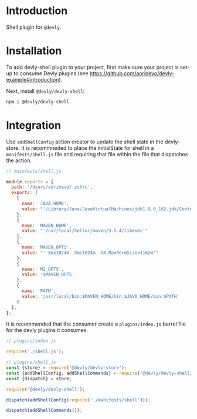 # Introduction

Shell plugin for `@devly`.

# Installation

To add devly-shell plugin to your project, first make sure your project is set-up to consume Devly plugins (see https://github.com/aorinevo/devly-example#introduction).


Next, install `@devly/devly-shell`:

```bash
npm i @devly/devly-shell
```

# Integration

Use `addShellConfig` action creator to update the shell state in the devly-store.  It is recommneded to place the initialState for shell in a `manifests/shell.js` file and requiring that file within the file that dispatches the action.

```js
// mainfests/shell.js

module.exports = {
  path: '/Users/aorinevo/.zshrc',
  exports: [
    {
      name: 'JAVA_HOME',
      value: "'/Library/Java/JavaVirtualMachines/jdk1.8.0_162.jdk/Contents/Home'"
    },
    {
      name: 'MAVEN_HOME',
      value: "'/usr/local/Cellar/maven/3.5.4/libexec'"
    },
    {
      name: 'MAVEN_OPTS',
      value: "'-Xmx1024m -Xms1024m -XX:MaxPermSize=1162m'"
    },
    {
      name: 'M2_OPTS',
      value: '$MAVEN_OPTS'
    },
    {
      name: 'PATH',
      value: '/usr/local/bin:$MAVEN_HOME/bin:$JAVA_HOME/bin:$PATH'
    }
  ],
};
```

It is recommended that the consumer create a `plugins/index.js` barrel file for the devly plugins it consumes.

```js
// plugins/index.js

require('./shell.js');

// plugins/shell.js
const {store} = require('@devly/devly-store');
const {addShellConfig, addShellCommands} = require('@devly/devly-shell/actions');
const {dispatch} = store;

require('@devly/devly-shell');

dispatch(addShellConfig(require('./manifests/shell')));

dispatch(addShellCommands());
```
